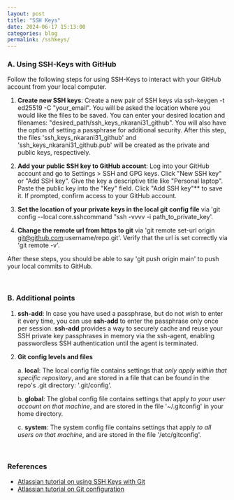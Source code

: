 ```yaml
---
layout: post
title: "SSH Keys"
date: 2024-06-17 15:13:00
categories: blog
permalink: /sshkeys/
---
```


### A. Using SSH-Keys with GitHub

Follow the following steps for using SSH-Keys to interact with your GitHub account from your local computer.

1. **Create new SSH keys**: Create a new pair of SSH keys via ssh-keygen -t ed25519 -C "your_email". You will be asked the location where you would like the files to be saved. You can enter your desired location and filenames: "desired_path/ssh_keys_nkarani31_github". You will also have the option of setting a passphrase for additional security. After this step, the files 'ssh_keys_nkarani31_github' and 'ssh_keys_nkarani31_github.pub' will be created as the private and public keys, respectively.

2. **Add your public SSH key to GitHub account**: Log into your GitHub account and go to Settings > SSH and GPG keys. Click "New SSH key" or "Add SSH key". Give the key a descriptive title like "Personal laptop". Paste the public key into the "Key" field. Click "Add SSH key"** to save it. If prompted, confirm access to your GitHub account.

3. **Set the location of your private keys in the local git config file** via 'git config --local core.sshcommand "ssh -vvvv -i path_to_private_key'.

4. **Change the remote url from https to git** via 'git remote set-url origin git@github.com:username/repo.git'. Verify that the url is set correctly via 'git remote -v'.


After these steps, you should be able to say 'git push origin main' to push your local commits to GitHub.

<br>

### B. Additional points

1. **ssh-add**: In case you have used a passphrase, but do not wish to enter it every time, you can use **ssh-add** to enter the passphrase only once per session. **ssh-add** provides a way to securely cache and reuse your SSH private key passphrases in memory via the ssh-agent, enabling passwordless SSH authentication until the agent is terminated.

2. **Git config levels and files**
    
    a. **local**: The local config file contains settings that *only apply within that specific repository*, and are stored in a file that can be found in the repo's .git directory: '.git/config'.
    
    b. **global**: The global config file contains settings that apply *to your user account on that machine*, and are stored in the file '~/.gitconfig' in your home directory.

    c. **system**: The system config file contains settings that apply *to all users on that machine*, and are stored in the file '/etc/gitconfig'.

<br>

### References
- [Atlassian tutorial on using SSH Keys with Git](https://www.atlassian.com/git/tutorials/git-ssh)  
- [Atlassian tutorial on Git configuration](https://www.atlassian.com/git/tutorials/setting-up-a-repository/git-config)